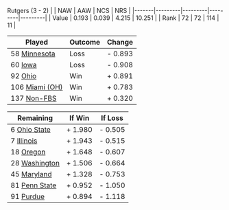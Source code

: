 Rutgers (3 - 2)
|       |   NAW   |   AAW   |   NCS   |   NRS   |
|-------|---------|---------|---------|---------|
| Value |   0.193 |   0.039 |   4.215 |  10.251 |
| Rank  |      72 |      72 |     114 |      11 |

| Played                    | Outcome    |  Change  |
|---------------------------|------------|----------|
|  58 [Minnesota             ](Minnesota.md)| Loss       | -  0.893 |
|  60 [Iowa                  ](Iowa.md)| Loss       | -  0.908 |
|  92 [Ohio                  ](Ohio.md)| Win        | +  0.891 |
| 106 [Miami (OH)            ](MiamiOH.md)| Win        | +  0.783 |
| 137 [Non-FBS               ](NonFBS.md)| Win        | +  0.320 |

| Remaining                 |  If Win  |  If Loss |
|---------------------------|----------|----------|
|   6 [Ohio State            ](OhioState.md)| +  1.980 | -  0.505 |
|   7 [Illinois              ](Illinois.md)| +  1.943 | -  0.515 |
|  18 [Oregon                ](Oregon.md)| +  1.648 | -  0.607 |
|  28 [Washington            ](Washington.md)| +  1.506 | -  0.664 |
|  45 [Maryland              ](Maryland.md)| +  1.328 | -  0.753 |
|  81 [Penn State            ](PennState.md)| +  0.952 | -  1.050 |
|  91 [Purdue                ](Purdue.md)| +  0.894 | -  1.118 |

